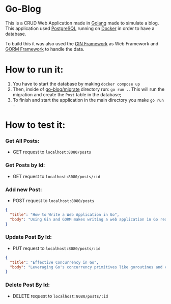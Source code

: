 # Go-Blog

This is a CRUD Web Application made in [Golang](https://go.dev/) made to simulate a blog.
This application used [PostgreSQL](https://www.postgresql.org/) running on [Docker](https://www.docker.com/) in order to have a database.

To build this it was also used the [GIN Framework](https://gin-gonic.com/) as Web Framework and [GORM Framework](https://gorm.io) to handle the data. 

# How to run it:

1. You have to start the database by making `docker compose up`
2. Then, inside of [go-blog/migrate](migrate) directory run: `go run .`. This will run the migration and create the `Post` table in the database;
3. To finish and start the application in the main directory you make `go run .`

# How to test it:

### Get All Posts:
 * GET request to `localhost:8080/posts`

### Get Posts by Id:
 * GET request to `localhost:8080/posts/:id`

### Add new Post:
 * POST request to `localhost:8080/posts`

```json
{
  "title": "How to Write a Web Application in Go",
  "body": "Using Gin and GORM makes writing a web application in Go really easy, as both frameworks are incredibly helpful to the user."
}
```

### Update Post By Id:
 * PUT request to `localhost:8080/posts/:id`
```json
{
  "title": "Effective Concurrency in Go",
  "body": "Leveraging Go's concurrency primitives like goroutines and channels is key to building robust and highly performant applications. Mastering these features allows developers to create scalable and efficient software systems."
}
```

### Delete Post By Id:
 * DELETE request to `localhost:8080/posts/:id`
